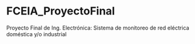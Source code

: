 # FCEIA_ProyectoFinal
Proyecto Final de Ing. Electrónica: Sistema de monitoreo de red eléctrica doméstica y/o industrial
